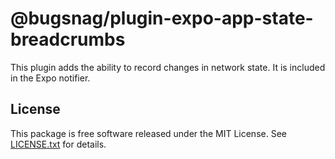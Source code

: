 # @bugsnag/plugin-expo-app-state-breadcrumbs

This plugin adds the ability to record changes in network state. It is included in the Expo notifier.

## License

This package is free software released under the MIT License. See [LICENSE.txt](./LICENSE.txt) for details.
